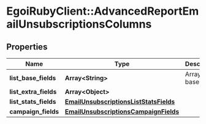# EgoiRubyClient::AdvancedReportEmailUnsubscriptionsColumns

## Properties
Name | Type | Description | Notes
------------ | ------------- | ------------- | -------------
**list_base_fields** | **Array&lt;String&gt;** | Array of base fields | 
**list_extra_fields** | **Array&lt;Object&gt;** |  | 
**list_stats_fields** | [**EmailUnsubscriptionsListStatsFields**](EmailUnsubscriptionsListStatsFields.md) |  | 
**campaign_fields** | [**EmailUnsubscriptionsCampaignFields**](EmailUnsubscriptionsCampaignFields.md) |  | 


